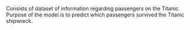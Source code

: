
Consists of dataset of information regarding passengers on the Titanic. Purpose of the model is to predict which passengers survived the Titanic shipwreck.
